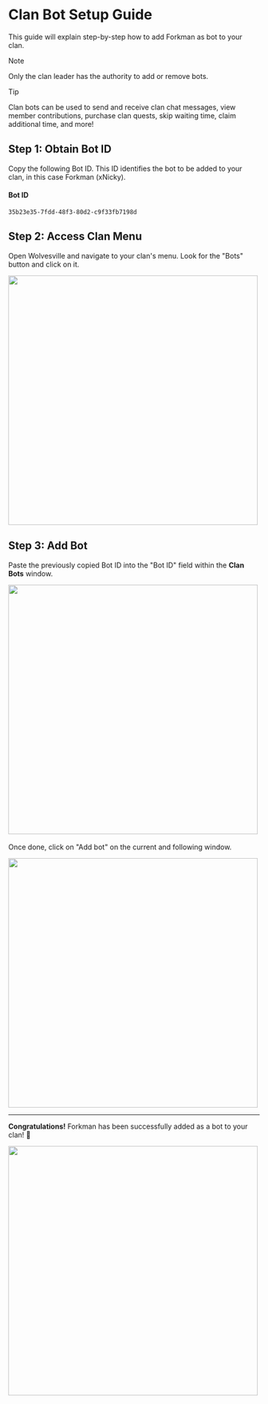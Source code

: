 # Clan Bot Setup Guide

This guide will explain step-by-step how to add Forkman as bot to your clan.

> [!NOTE]
> Only the clan leader has the authority to add or remove bots.

> [!TIP]
> Clan bots can be used to send and receive clan chat messages, view member contributions, purchase clan quests, skip waiting time, claim additional time, and more!

## Step 1: Obtain Bot ID

Copy the following Bot ID. This ID identifies the bot to be added to your clan, in this case Forkman (xNicky).

#### Bot ID
```
35b23e35-7fdd-48f3-80d2-c9f33fb7198d
```

## Step 2: Access Clan Menu

Open Wolvesville and navigate to your clan's menu. Look for the "Bots" button and click on it.

<img src="https://github.com/xNickyDev/Forkman/assets/111157596/588b1478-d852-4606-994a-897aa220f0ab" width="500" class="rounded-corners">

## Step 3: Add Bot

Paste the previously copied Bot ID into the "Bot ID" field within the **Clan Bots** window.

<img src="https://github.com/xNickyDev/Forkman/assets/111157596/ffd44c9d-82cc-4536-b1cc-2875e4e517c7" width="500" class="rounded-corners">\
\
Once done, click on "Add bot" on the current and following window.

<img src="https://github.com/xNickyDev/Forkman/assets/111157596/7c387120-9eae-497b-80d2-8e0f0e0a227a" width="500" class="rounded-corners">

---

**Congratulations!** Forkman has been successfully added as a bot to your clan! 🥳

<img src="https://github.com/xNickyDev/Forkman/assets/111157596/14f2636f-d937-4e41-bd31-b0b3063aa4f6" width="500" class="rounded-corners">
